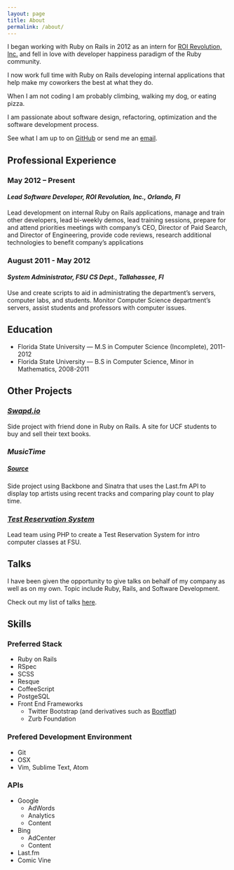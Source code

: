 ```yaml
---
layout: page
title: About
permalink: /about/
---
```


I began working with Ruby on Rails in 2012 as an intern for [ROI Revolution, Inc.](http://www.roirevolution.com/) and fell in love with developer happiness paradigm of the Ruby community.

I now work full time with Ruby on Rails developing internal applications that help make my coworkers the best at what they do.

When I am not coding I am probably climbing, walking my dog, or eating pizza.

I am passionate about software design, refactoring, optimization and the software development process.

See what I am up to on [GitHub](https://github.com/tmr08c) or send me an [email](mailto:tmr08@gmail.com).

## Professional Experience

### May 2012 – Present
#### *Lead Software Developer, ROI Revolution, Inc., Orlando, Fl*

Lead development on internal Ruby on Rails applications, manage and train other developers, lead
bi-weekly demos, lead training sessions, prepare for and attend priorities meetings with company’s
CEO, Director of Paid Search, and Director of Engineering, provide code reviews, research additional
technologies to benefit company’s applications

### August 2011 - May 2012
#### *System Administrator, FSU CS Dept., Tallahassee, Fl*

Use and create scripts to aid in administrating the department’s servers, computer labs, and
students.  Monitor Computer Science department’s servers, assist students and professors with
computer issues.

## Education

* Florida State University — M.S in Computer Science (Incomplete), 2011-2012
* Florida State University — B.S in Computer Science, Minor in Mathematics, 2008-2011

## Other Projects

### *[Swapd.io](http://www.swapd.io/)*

Side project with friend done in Ruby on Rails. A site for UCF students to buy and sell their text
books.

### *MusicTime*
##### [Source](https://github.com/tmr08c/MusicTime)

Side project using Backbone and Sinatra that uses the Last.fm API to display top artists using
recent tracks and comparing play count to play time.

### *[Test Reservation System](https://service.cs.fsu.edu/testres/ldap.php)*

Lead team using PHP to create a Test Reservation System for intro computer classes at FSU.

## Talks

I have been given the opportunity to give talks on behalf of my company as well as on my own. Topic include Ruby, Rails, and Software Development.

Check out my list of talks [here](/talks).

## Skills

### Preferred Stack

* Ruby on Rails
* RSpec
* SCSS
* Resque
* CoffeeScript
* PostgeSQL
* Front End Frameworks
  * Twitter Bootstrap (and derivatives such as [Bootflat](http://bootflat.github.io/))
  * Zurb Foundation

### Prefered Development Environment

* Git
* OSX
* Vim, Sublime Text, Atom

### APIs

* Google
  * AdWords
  * Analytics
  * Content
* Bing
  * AdCenter
  * Content
* Last.fm
* Comic Vine
